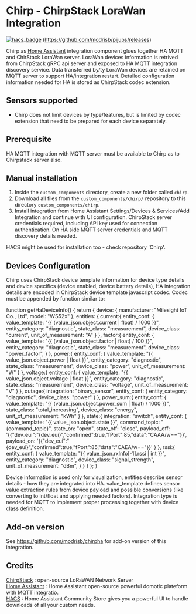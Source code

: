 # Chirp - ChirpStack LoraWan Integration

[![hacs_badge](https://img.shields.io/badge/HACS-Default-orange.svg)](https://github.com/custom-components/hacs) (https://github.com/modrisb/pijups/releases)


Chirp as [Home Assistant](https://home-assistant.io) integration component glues together HA MQTT and ChirStack LoraWan server. LoraWan devices information is retrived from ChirpStack gRPC api server and exposed to HA MQTT integration discovery service. Data transferred by/ty LoraWan devices are retained on MQTT server to support HA/integration restart. Detailed configuration information needed for HA is stored as ChirpStack codec extension.

## Sensors supported
* Chirp does not limit devices by type/features, but is limited by codec extension that need to be prepared for each device separately.

## Prerequisite
HA MQTT integration with MQTT server must be available to Chirp as to Chirpstack server also.<br>

## Manual installation 
1. Inside the `custom_components` directory, create a new folder called `chirp`.
2. Download all files from the `custom_components/chirp/` repository to this directory `custom_components/chirp`.
3. Install integration from Home Assistant Settings/Devices & Services/Add Integration and continue with UI configuration. ChirpStack server credentials required, including API key used for connection authentication. On HA side MQTT server credentials and MQTT discovery details needed.

HACS might be used for installation too - check repository 'Chirp'.

## Devices Configuration
Chirp uses ChirpStack device template information for device type details and device specifics (device enabled, device battery details), HA integration details are encoded in ChirpStack device template javascript codec. Codec must be appended by function similar to:

function getHaDeviceInfo() {
  return {
    device: {
      manufacturer: "Milesight IoT Co., Ltd",
      model: "WS52x"
    },
    entities: {
        current:{
        entity_conf: {
          value_template: "{{ (value_json.object.current | float) / 1000 }}",
          entity_category: "diagnostic",
          state_class: "measurement",
          device_class: "current",
          unit_of_measurement: "A"
        }
      },
        factor:{
        entity_conf: {
          value_template: "{{ (value_json.object.factor | float) / 100 }}",
          entity_category: "diagnostic",
          state_class: "measurement",
          device_class: "power_factor",
        }
      },
      power:{
        entity_conf: {
          value_template: "{{ value_json.object.power | float }}",
          entity_category: "diagnostic",
          state_class: "measurement",
          device_class: "power",
          unit_of_measurement: "W"
        }
      },
      voltage:{
        entity_conf: {
          value_template: "{{ value_json.object.voltage | float }}",
          entity_category: "diagnostic",
          state_class: "measurement",
          device_class: "voltage",
          unit_of_measurement: "V"
        }
      },
      outage:{
        integration: "binary_sensor",
        entity_conf: {
          entity_category: "diagnostic",
          device_class: "power"
        }
      },
      power_sum:{
        entity_conf: {
          value_template: "{{ (value_json.object.power_sum | float) / 1000 }}",
          state_class: "total_increasing",
          device_class: "energy",
          unit_of_measurement: "kWh"
        }
      },
      state:{
       integration: "switch",
       entity_conf: {
          value_template: "{{ value_json.object.state }}",
          command_topic: "{command_topic}",
          state_on: "open",
          state_off: "close",
          payload_off: '{{"dev_eui":"{dev_eui}","confirmed":true,"fPort":85,"data":"CAAA/w=="}}',
          payload_on: '{{"dev_eui":"{dev_eui}","confirmed":true,"fPort":85,"data":"CAEA/w=="}}'
        }
      },
      rssi:{
        entity_conf: {
          value_template: "{{ value_json.rxInfo[-1].rssi | int }}",
          entity_category: "diagnostic",
          device_class: "signal_strength",
          unit_of_measurement: "dBm",
        }
      }
    }
  };
}

Device information is used only for visualization, entities describe sensor details - how they are integrated into HA. value_template defines sensor value extraction rules from device payload and possible conversions (like converting to int/float and applying needed factors). Integration type is needed for MQTT to implement proper processing together with device class definition.

## Add-on version
See https://github.com/modrisb/chirpha for add-on version of this integration.

## Credits
[ChirpStack](https://chirpstack.io/) : open-source LoRaWAN Network Server<br>
[Home Assistant](https://github.com/home-assistant) : Home Assistant open-source powerful domotic plateform with MQTT integratio.<br>
[HACS](https://hacs.xyz/) : Home Assistant Community Store gives you a powerful UI to handle downloads of all your custom needs.<br>
